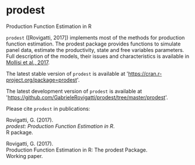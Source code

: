 # prodest
Production Function Estimation in R

`prodest` ([Rovigatti, 2017]) implements most of the methods for production function estimation. The prodest package provides 
functions to simulate panel data,
estimate the productivity, state and free variables parameters. Full description of the models, their issues and characteristics
is available in [Mollisi et al., 2017](https://papers.ssrn.com/sol3/papers.cfm?abstract_id=2916753).

The latest stable version of `prodest` is available at 'https://cran.r-project.org/package=prodest'.

The latest development version of `prodest` is available at 'https://github.com/GabrieleRovigatti/prodest/tree/master/prodest'.

Please cite `prodest` in publications:

Rovigatti, G. (2017).  
_prodest: Production Function Estimation in R_.  
R package.

Rovigatti, G. (2017).  
Production Function Estimation in R: The prodest Package.  
Working paper.      
 